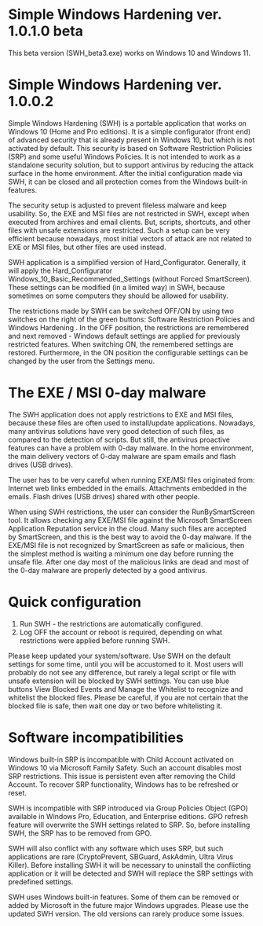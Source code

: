 # Simple Windows Hardening ver. 1.0.1.0 beta

This beta version (SWH_beta3.exe) works on Windows 10 and Windows 11.


# Simple Windows Hardening ver. 1.0.0.2

Simple Windows Hardening (SWH) is a portable application that works on Windows 10 (Home and Pro editions). It is a simple configurator (front end) of advanced security that is already present in Windows 10, but which is not activated by default. This security is based on Software Restriction Policies (SRP) and some useful Windows Policies. It is not intended to work as a standalone security solution, but to support antivirus by reducing the attack surface in the home environment. After the initial configuration made via SWH, it can be closed and all protection comes from the Windows built-in features.

The security setup is adjusted to prevent fileless malware and keep usability. So, the EXE and MSI files are not restricted in SWH, except when executed from archives and email clients. But, scripts, shortcuts, and other files with unsafe extensions are restricted. Such a setup can be very efficient because nowadays, most initial vectors of attack are not related to EXE or MSI files, but other files are used instead.

SWH application is a simplified version of Hard_Configurator. Generally, it will apply the Hard_Configurator Windows_10_Basic_Recommended_Settings (without Forced SmartScreen). These settings can be modified (in a limited way) in SWH, because sometimes on some computers they should be allowed for usability.

The restrictions made by SWH can be switched OFF/ON by using two switches on the right of the green buttons:   Software Restriction Policies   and   Windows Hardening . In the OFF position, the restrictions are remembered and next removed - Windows default settings are applied for previously restricted features. When switching ON, the remembered settings are restored. Furthermore, in the ON position the configurable settings can be changed by the user from the Settings menu.


# The EXE / MSI 0-day malware

The SWH application does not apply restrictions to EXE and MSI files, because these files are often used to install/update applications. Nowadays, many antivirus solutions have very good detection of such files, as compared to the detection of scripts. But still, the antivirus proactive features can have a problem with 0-day malware. In the home environment, the main delivery vectors of 0-day malware are spam emails and flash drives (USB drives). 

The user has to be very careful when running EXE/MSI files originated from:
Internet web links embedded in the emails.
Attachments embedded in the emails.
Flash drives (USB drives) shared with other people.

When using SWH restrictions, the user can consider the RunBySmartScreen tool. It allows checking any EXE/MSI file against the Microsoft SmartScreen Application Reputation service in the cloud. Many such files are accepted by SmartScreen, and this is the best way to avoid the 0-day malware. If the EXE/MSI file is not recognized by SmartScreen as safe or malicious, then the simplest method is waiting a minimum one day before running the unsafe file. After one day most of the malicious links are dead and most of the 0-day malware are properly detected by a good antivirus.


# Quick configuration

1. Run SWH - the restrictions are automatically configured.
2. Log OFF the account or reboot is required, depending on what restrictions were applied before running SWH.

Please keep updated your system/software. Use SWH on the default settings for some time, until you will be accustomed to it. Most users will probably do not see any difference, but rarely a legal script or file with unsafe extension will be blocked by SWH settings. You can use blue buttons  View Blocked Events   and  Manage the Whitelist  to recognize and whitelist the blocked files. Please be careful, if you are not certain that the blocked file is safe, then wait one day or two before whitelisting it.


# Software  incompatibilities

Windows built-in SRP is incompatible with Child Account activated on Windows 10 via Microsoft Family Safety. Such an account disables most SRP restrictions. This issue is persistent even after removing the Child Account. To recover SRP functionality, Windows has to be refreshed or reset.

SWH is incompatible with SRP introduced via Group Policies Object (GPO) available in Windows Pro, Education, and Enterprise editions. GPO refresh feature will overwrite the SWH settings related to SRP. So, before installing SWH, the SRP has to be removed from GPO.

SWH will also conflict with any software which uses SRP, but such applications are rare (CryptoPrevent, SBGuard, AskAdmin, Ultra Virus Killer). Before installing SWH it will be necessary to uninstall the conflicting application or it will be detected and SWH will replace the SRP settings with predefined settings.

SWH uses Windows built-in features. Some of them can be removed or added by Microsoft in the future major Windows upgrades. Please use the updated SWH version. The old versions can rarely produce some issues.

